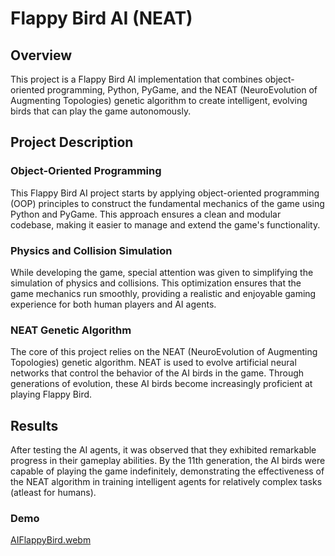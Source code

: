 # Flappy Bird AI (NEAT)

## Overview
This project is a Flappy Bird AI implementation that combines object-oriented programming, Python, PyGame, and the NEAT (NeuroEvolution of Augmenting Topologies) genetic algorithm to create intelligent, evolving birds that can play the game autonomously.

## Project Description
### Object-Oriented Programming
This Flappy Bird AI project starts by applying object-oriented programming (OOP) principles to construct the fundamental mechanics of the game using Python and PyGame. This approach ensures a clean and modular codebase, making it easier to manage and extend the game's functionality.

### Physics and Collision Simulation
While developing the game, special attention was given to simplifying the simulation of physics and collisions. This optimization ensures that the game mechanics run smoothly, providing a realistic and enjoyable gaming experience for both human players and AI agents.

### NEAT Genetic Algorithm
The core of this project relies on the NEAT (NeuroEvolution of Augmenting Topologies) genetic algorithm. NEAT is used to evolve artificial neural networks that control the behavior of the AI birds in the game. Through generations of evolution, these AI birds become increasingly proficient at playing Flappy Bird.

## Results
After testing the AI agents, it was observed that they exhibited remarkable progress in their gameplay abilities. By the 11th generation, the AI birds were capable of playing the game indefinitely, demonstrating the effectiveness of the NEAT algorithm in training intelligent agents for relatively complex tasks (atleast for humans).

### Demo
[AIFlappyBird.webm](https://user-images.githubusercontent.com/106512207/220255358-1662bbf8-39c1-43d6-ba34-3f814bde9ece.webm)
